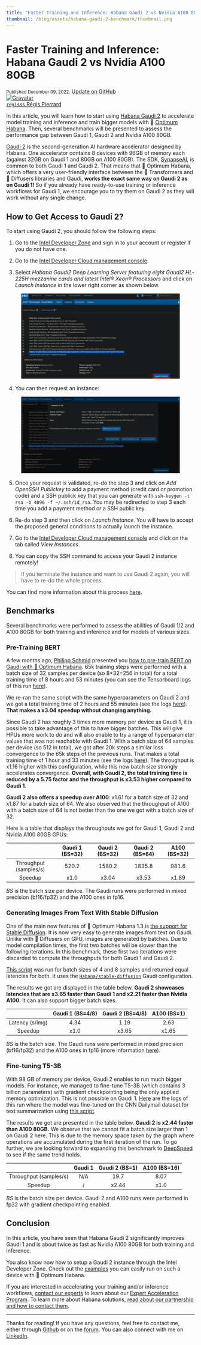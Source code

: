 ```yaml
---
title: "Faster Training and Inference: Habana Gaudi 2 vs Nvidia A100 80GB"
thumbnail: /blog/assets/habana-gaudi-2-benchmark/thumbnail.png
---
```


# Faster Training and Inference: Habana Gaudi 2 vs Nvidia A100 80GB

<div class="blog-metadata">
    <small>Published December 09, 2022.</small>
    <a target="_blank" class="btn no-underline text-sm mb-5 font-sans" href="https://github.com/huggingface/blog/blob/main/habana-gaudi-2-benchmark.md">
        Update on GitHub
    </a>
</div>

<div class="author-card">
    <a href="/regisss">
        <img class="avatar avatar-user" src="https://aeiljuispo.cloudimg.io/v7/https://s3.amazonaws.com/moonup/production/uploads/1644920200150-620b7c408f5871b8a1a168a7.jpeg?w=200&h=200&f=face" title="Gravatar">
        <div class="bfc">
            <code>regisss</code>
            <span class="fullname">Régis Pierrard</span>
        </div>
    </a>
</div>

In this article, you will learn how to start using [Habana Gaudi 2](https://habana.ai/training/gaudi2/) to accelerate model training and inference and train bigger models with 🤗 [Optimum Habana](https://huggingface.co/docs/optimum/habana/index). Then, several benchmarks will be presented to assess the performance gap between Gaudi 1, Gaudi 2 and Nvidia A100 80GB.

[Gaudi 2](https://habana.ai/training/gaudi2/) is the second-generation AI hardware accelerator designed by Habana. One accelerator contains 8 devices with 96GB of memory each (against 32GB on Gaudi 1 and 80GB on A100 80GB). The SDK, [SynapseAI](https://developer.habana.ai/), is common to both Gaudi 1 and Gaudi 2.
That means that 🤗 Optimum Habana, which offers a very user-friendly interface between the 🤗 Transformers and 🤗 Diffusers libraries and Gaudi, **works the exact same way on Gaudi 2 as on Gaudi 1!**
So if you already have ready-to-use training or inference workflows for Gaudi 1, we encourage you to try them on Gaudi 2 as they will work without any single change.


## How to Get Access to Gaudi 2?

To start using Gaudi 2, you should follow the following steps:

1. Go to the [Intel Developer Zone](https://www.intel.com/content/www/us/en/my-intel/developer-sign-in.htm) and sign in to your account or register if you do not have one.

2. Go to the [Intel Developer Cloud management console](https://scheduler.cloud.intel.com/#/systems).

3. Select *Habana Gaudi2 Deep Learning Server featuring eight Gaudi2 HL-225H mezzanine cards and latest Intel® Xeon® Processors* and click on *Launch Instance* in the lower right corner as shown below.
<figure class="image table text-center m-0 w-full">
  <img src="assets/habana-gaudi-2-benchmark/launch_instance.png" alt="Cloud Architecture"/>
</figure>

4. You can then request an instance:
<figure class="image table text-center m-0 w-full">
  <img src="assets/habana-gaudi-2-benchmark/request_instance.png" alt="Cloud Architecture"/>
</figure>

5. Once your request is validated, re-do the step 3 and click on *Add OpenSSH Publickey* to add a payment method (credit card or promotion code) and a SSH publick key that you can generate with `ssh-keygen -t rsa -b 4096 -f ~/.ssh/id_rsa`. You may be redirected to step 3 each time you add a payment method or a SSH public key.

6. Re-do step 3 and then click on *Launch Instance*. You will have to accept the proposed general conditions to actually launch the instance.

7. Go to the [Intel Developer Cloud management console](https://scheduler.cloud.intel.com/#/systems) and click on the tab called *View Instances*.

8. You can copy the SSH command to access your Gaudi 2 instance remotely!

> If you terminate the instance and want to use Gaudi 2 again, you will have to re-do the whole process.

You can find more information about this process [here](https://scheduler.cloud.intel.com/public/Intel_Developer_Cloud_Getting_Started.html).


## Benchmarks

Several benchmarks were performed to assess the abilities of Gaudi 1/2 and A100 80GB for both training and inference and for models of various sizes.


### Pre-Training BERT

A few months ago, [Philipp Schmid](https://huggingface.co/philschmid) presented you [how to pre-train BERT on Gaudi with 🤗 Optimum Habana](https://huggingface.co/blog/pretraining-bert). 65k training steps were performed with a batch size of 32 samples per device (so 8*32=256 in total) for a total training time of 8 hours and 53 minutes (you can see the Tensorboard logs of this run [here](https://huggingface.co/philschmid/bert-base-uncased-2022-habana-test-6/tensorboard?scroll=1#scalars)).

We re-ran the same script with the same hyperparameters on Gaudi 2 and we got a total training time of 2 hours and 55 minutes (see the logs [here](https://huggingface.co/regisss/bert-pretraining-gaudi-2-batch-size-32/tensorboard?scroll=1#scalars)). **That makes a x3.04 speedup without changing anything.**

Since Gaudi 2 has roughly 3 times more memory per device as Gaudi 1, it is possible to take advantage of this to have bigger batches. This will give HPUs more work to do and will also enable to try a range of hyperparameter values that was not reachable with Gaudi 1. With a batch size of 64 samples per device (so 512 in total), we got after 20k steps a similar loss convergence to the 65k steps of the previous runs. That makes a total training time of 1 hour and 33 minutes (see the logs [here](https://huggingface.co/regisss/bert-pretraining-gaudi-2-batch-size-64/tensorboard?scroll=1#scalars)). The throughput is x1.16 higher with this configuration, while this new batch size strongly accelerates convergence.
**Overall, with Gaudi 2, the total training time is reduced by a 5.75 factor and the throughput is x3.53 higher compared to Gaudi 1**.

**Gaudi 2 also offers a speedup over A100**: x1.61 for a batch size of 32 and x1.87 for a batch size of 64. We also observed that the throughput of A100 with a batch size of 64 is not better than the one we got with a batch size of 32.

Here is a table that displays the throughputs we got for Gaudi 1, Gaudi 2 and Nvidia A100 80GB GPUs:

<center>

|   | Gaudi 1 (BS=32) | Gaudi 2 (BS=32) | Gaudi 2 (BS=64) | A100 (BS=32) |
|:-:|:---------------:|:---------------:|:---------------:|:------------:|
| Throughput (samples/s) | 520.2 | 1580.2 | 1835.8 | 981.6 |
| Speedup | x1.0 | x3.04 | x3.53 | x1.89 |

</center>

*BS* is the batch size per device. The Gaudi runs were performed in mixed precision (bf16/fp32) and the A100 ones in fp16.


### Generating Images From Text With Stable Diffusion

One of the main new features of 🤗 Optimum Habana 1.3 is [the support for Stable Diffusion](https://huggingface.co/docs/optimum/habana/usage_guides/stable_diffusion). It is now very easy to generate images from text on Gaudi. Unlike with 🤗 Diffusers on GPU, images are generated by batches. Due to model compilation times, the first two batches will be slower than the following iterations. In this benchmark, these first two iterations were discarded to compute the throughputs for both Gaudi 1 and Gaudi 2.

[This script](https://github.com/huggingface/optimum-habana/tree/main/examples/stable-diffusion) was run for batch sizes of 4 and 8 samples and returned equal latencies for both. It uses the [`Habana/stable-diffusion`](https://huggingface.co/Habana/stable-diffusion) Gaudi configuration.

The results we got are displayed in the table below.
**Gaudi 2 showcases latencies that are x3.65 faster than Gaudi 1 and x2.21 faster than Nvidia A100.** It can also support bigger batch sizes.

<center>

|   | Gaudi 1 (BS=4/8) | Gaudi 2 (BS=4/8) | A100 (BS=1) |
|:-:|:----------------:|:----------------:|:-----------:|
| Latency (s/img) | 4.34 | 1.19 | 2.63 |
| Speedup | x1.0 | x3.65 | x1.65 |

</center>

*BS* is the batch size.
The Gaudi runs were performed in mixed precision (bf16/fp32) and the A100 ones in fp16 (more information [here](https://huggingface.co/docs/diffusers/optimization/fp16)).


### Fine-tuning T5-3B

With 98 GB of memory per device, Gaudi 2 enables to run much bigger models. For instance, we managed to fine-tune T5-3B (which contains 3 billion parameters) with gradient checkpointing being the only applied memory optimization. This is not possible on Gaudi 1.
[Here](https://huggingface.co/regisss/t5-3b-summarization-gaudi-2/tensorboard?scroll=1#scalars) are the logs of this run where the model was fine-tuned on the CNN Dailymail dataset for text summarization using [this script](https://github.com/huggingface/optimum-habana/tree/main/examples/summarization).

The results we got are presented in the table below. **Gaudi 2 is x2.44 faster than A100 80GB.** We observe that we cannot fit a batch size larger than 1 on Gaudi 2 here. This is due to the memory space taken by the graph where operations are accumulated during the first iteration of the run. To go further, we are looking forward to expanding this benchmark to [DeepSpeed](https://www.deepspeed.ai/) to see if the same trend holds.

<center>

|   | Gaudi 1 | Gaudi 2 (BS=1) | A100 (BS=16) |
|:-:|:-------:|:--------------:|:------------:|
| Throughput (samples/s) | N/A | 19.7 | 8.07 |
| Speedup | / | x2.44 | x1.0 |

</center>

*BS* is the batch size per device. Gaudi 2 and A100 runs were performed in fp32 with gradient checkpointing enabled.


## Conclusion

In this article, you have seen that Habana Gaudi 2 significantly improves Gaudi 1 and is about twice as fast as Nvidia A100 80GB for both training and inference.

You also know now how to setup a Gaudi 2 instance through the Intel Developer Zone. Check out the [examples](https://github.com/huggingface/optimum-habana/tree/main/examples) you can easily run on such a device with 🤗 Optimum Habana.

If you are interested in accelerating your training and/or inference workflows, [contact our experts](mailto:expert-acceleration@huggingface.co) to learn about our [Expert Acceleration Program](https://huggingface.co/support). To learn more about Habana solutions, [read about our partnership and how to contact them](https://huggingface.co/hardware/habana).

---

Thanks for reading! If you have any questions, feel free to contact me, either through [Github](https://github.com/huggingface/optimum-habana) or on the [forum](https://discuss.huggingface.co/c/optimum/59). You can also connect with me on [LinkedIn](https://www.linkedin.com/in/regispierrard/).
